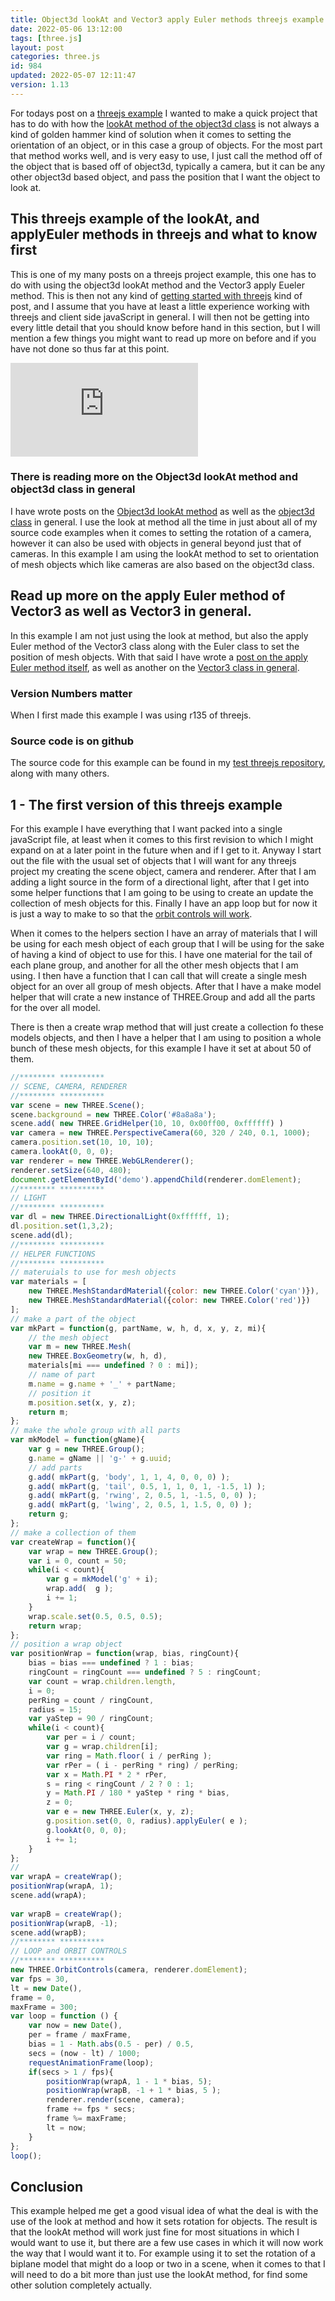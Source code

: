 ```yaml
---
title: Object3d lookAt and Vector3 apply Euler methods threejs example
date: 2022-05-06 13:12:00
tags: [three.js]
layout: post
categories: three.js
id: 984
updated: 2022-05-07 12:11:47
version: 1.13
---
```


For todays post on a [threejs example](/2021/02/19/threejs-examples/) I wanted to make a quick project that has to do with how the [lookAt method of the object3d class](https://threejs.org/docs/#api/en/core/Object3D.lookAt) is not always a kind of golden hammer kind of solution when it comes to setting the orientation of an object, or in this case a group of objects. For the most part that method works well, and is very easy to use, I just call the method off of the object that is based off of object3d, typically a camera, but it can be any other object3d based object, and pass the position that I want the object to look at.

<!-- more -->


## This threejs example of the lookAt, and applyEuler methods in threejs and what to know first

This is one of my many posts on a threejs project example, this one has to do with using the object3d lookAt method and the Vector3 apply Eueler method. This is then not any kind of [getting started with threejs](/2018/04/04/threejs-getting-started/) kind of post, and I assume that you have at least a little experience working with threejs and client side javaScript in general. I will then not be getting into every little detail that you should know before hand in this section, but I will mention a few things you might want to read up more on before and if you have not done so thus far at this point.

<iframe class="youtube_video" src="https://www.youtube.com/embed/jLvd_e_uBLc" title="YouTube video player" frameborder="0" allow="accelerometer; autoplay; clipboard-write; encrypted-media; gyroscope; picture-in-picture" allowfullscreen></iframe>

### There is reading more on the Object3d lookAt method and object3d class in general

I have wrote posts on the [Object3d lookAt method](/2021/05/13/threejs-object3d-lookat/) as well as the [object3d class](/2018/04/23/threejs-object3d/) in general. I use the look at method all the time in just about all of my source code examples when it comes to setting the rotation of a camera, however it can also be used with objects in general beyond just that of cameras. In this example I am using the lookAt method to set to orientation of mesh objects which like cameras are also based on the object3d class.

## Read up more on the apply Euler method of Vector3 as well as Vector3 in general.

In this example I am not just using the look at method, but also the apply Euler method of the Vector3 class along with the Euler class to set the position of mesh objects. With that said I have wrote a [post on the apply Euler method itself](/2021/06/18/threejs-vector3-apply-euler/), as well as another on the [Vector3 class in general](/2018/04/15/threejs-vector3/).

### Version Numbers matter

When I first made this example I was using r135 of threejs.

### Source code is on github

The source code for this example can be found in my [test threejs repository](https://github.com/dustinpfister/test_threejs/tree/master/views/forpost/threejs-examples-lookat-with-apply-euler), along with many others.

## 1 - The first version of this threejs example

For this example I have everything that I want packed into a single javaScript file, at least when it comes to this first revision to which I might expand on at a later point in the future when and if I get to it. Anyway I start out the file with the usual set of objects that I will want for any threejs project my creating the scene object, camera and renderer. After that I am adding a light source in the form of a directional light, after that I get into some helper functions that I am going to be using to create an update the collection of mesh objects for this. Finally I have an app loop but for now it is just a way to make to so that the [orbit controls will work](/2018/04/13/threejs-orbit-controls/).

When it comes to the helpers section I have an array of materials that I will be using for each mesh object of each group that I will be using for the sake of having a kind of object to use for this. I have one material for the tail of each plane group, and another for all the other mesh objects that I am using. I then have a function that I can call that will create a single mesh object for an over all group of mesh objects. After that I have a make model helper that will crate a new instance of THREE.Group and add all the parts for the over all model.

There is then a create wrap method that will just create a collection fo these models objects, and then I have a helper that I am using to position a whole bunch of these mesh objects, for this example I have it set at about 50 of them.

```js
//******** **********
// SCENE, CAMERA, RENDERER
//******** **********
var scene = new THREE.Scene();
scene.background = new THREE.Color('#8a8a8a');
scene.add( new THREE.GridHelper(10, 10, 0x00ff00, 0xffffff) )
var camera = new THREE.PerspectiveCamera(60, 320 / 240, 0.1, 1000);
camera.position.set(10, 10, 10);
camera.lookAt(0, 0, 0);
var renderer = new THREE.WebGLRenderer();
renderer.setSize(640, 480);
document.getElementById('demo').appendChild(renderer.domElement);
//******** **********
// LIGHT
//******** **********
var dl = new THREE.DirectionalLight(0xffffff, 1);
dl.position.set(1,3,2);
scene.add(dl);
//******** **********
// HELPER FUNCTIONS
//******** **********
// materuials to use for mesh objects
var materials = [
    new THREE.MeshStandardMaterial({color: new THREE.Color('cyan')}),
    new THREE.MeshStandardMaterial({color: new THREE.Color('red')})
];
// make a part of the object
var mkPart = function(g, partName, w, h, d, x, y, z, mi){
    // the mesh object
    var m = new THREE.Mesh(
    new THREE.BoxGeometry(w, h, d),
    materials[mi === undefined ? 0 : mi]);
    // name of part
    m.name = g.name + '_' + partName;
    // position it
    m.position.set(x, y, z);
    return m;
};
// make the whole group with all parts
var mkModel = function(gName){
    var g = new THREE.Group();
    g.name = gName || 'g-' + g.uuid;
    // add parts
    g.add( mkPart(g, 'body', 1, 1, 4, 0, 0, 0) );
    g.add( mkPart(g, 'tail', 0.5, 1, 1, 0, 1, -1.5, 1) );
    g.add( mkPart(g, 'rwing', 2, 0.5, 1, -1.5, 0, 0) );
    g.add( mkPart(g, 'lwing', 2, 0.5, 1, 1.5, 0, 0) );
    return g;
};
// make a collection of them
var createWrap = function(){
    var wrap = new THREE.Group();
    var i = 0, count = 50;
    while(i < count){
        var g = mkModel('g' + i);
        wrap.add(  g );
        i += 1;
    }
    wrap.scale.set(0.5, 0.5, 0.5);
    return wrap;
};
// position a wrap object
var positionWrap = function(wrap, bias, ringCount){
    bias = bias === undefined ? 1 : bias;
    ringCount = ringCount === undefined ? 5 : ringCount;
    var count = wrap.children.length,
    i = 0;
    perRing = count / ringCount,
    radius = 15; 
    var yaStep = 90 / ringCount;
    while(i < count){
        var per = i / count;
        var g = wrap.children[i];
        var ring = Math.floor( i / perRing );
        var rPer = ( i - perRing * ring) / perRing;
        var x = Math.PI * 2 * rPer, 
        s = ring < ringCount / 2 ? 0 : 1;
        y = Math.PI / 180 * yaStep * ring * bias, 
        z = 0;
        var e = new THREE.Euler(x, y, z);
        g.position.set(0, 0, radius).applyEuler( e );
        g.lookAt(0, 0, 0);
        i += 1;
    }
};
//
var wrapA = createWrap();
positionWrap(wrapA, 1);
scene.add(wrapA);
 
var wrapB = createWrap();
positionWrap(wrapB, -1);
scene.add(wrapB);
//******** **********
// LOOP and ORBIT CONTROLS
//******** **********
new THREE.OrbitControls(camera, renderer.domElement);
var fps = 30,
lt = new Date(),
frame = 0,
maxFrame = 300;
var loop = function () {
    var now = new Date(),
    per = frame / maxFrame,
    bias = 1 - Math.abs(0.5 - per) / 0.5,
    secs = (now - lt) / 1000;
    requestAnimationFrame(loop);
    if(secs > 1 / fps){
        positionWrap(wrapA, 1 - 1 * bias, 5);
        positionWrap(wrapB, -1 + 1 * bias, 5 );
        renderer.render(scene, camera);
        frame += fps * secs;
        frame %= maxFrame;
        lt = now;
    }
};
loop();
```

## Conclusion

This example helped me get a good visual idea of what the deal is with the use of the look at method and how it sets rotation for objects. The result is that the lookAt method will work just fine for most situations in which I would want to use it, but there are a few use cases in which it will now work the way that I would want it to. For example using it to set the rotation of a biplane model that might do a loop or two in a scene, when it comes to that I will need to do a bit more than just use the lookAt method, for find some other solution completely actually.
